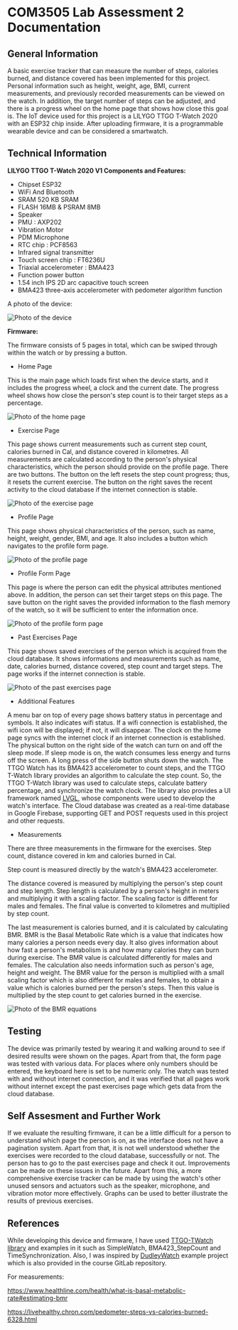 
# COM3505 Lab Assessment 2 Documentation

## General Information

A basic exercise tracker that can measure the number of steps, calories burned, and distance covered has been implemented for this project. Personal information such as height, weight, age, BMI, current measurements, and previously recorded measurements can be viewed on the watch. In addition, the target number of steps can be adjusted, and there is a progress wheel on the home page that shows how close this goal is. The IoT device used for this project is a LILYGO TTGO T-Watch 2020 with an ESP32 chip inside. After uploading firmware, it is a programmable wearable device and can be considered a smartwatch.

## Technical Information

**LILYGO TTGO T-Watch 2020 V1 Components and Features:**

- Chipset ESP32
- WiFi And Bluetooth
- SRAM 520 KB SRAM
- FLASH 16MB & PSRAM 8MB
- Speaker
- PMU : AXP202
- Vibration Motor
- PDM Microphone
- RTC chip : PCF8563
- Infrared signal transmitter
- Touch screen chip : FT6236U
- Triaxial accelerometer : BMA423
- Function power button
- 1.54 inch IPS 2D arc capacitive touch screen
- BMA423 three-axis accelerometer with pedometer algorithm function

A photo of the device:

![Photo of the device](images/hardware.jpg)

**Firmware:**

The firmware consists of 5 pages in total, which can be swiped through within the watch or by pressing a button. 

- Home Page
  
This is the main page which loads first when the device starts, and it includes the progress wheel, a clock and the current date. The progress wheel shows how close the person's step count is to their target steps as a percentage.

![Photo of the home page](images/home_page.jpg)

- Exercise Page

This page shows current measurements such as current step count, calories burned in Cal, and distance covered in kilometres. All measurements are calculated according to the person's physical characteristics, which the person should provide on the profile page. There are two buttons. The button on the left resets the step count progress; thus, it resets the current exercise. The button on the right saves the recent activity to the cloud database if the internet connection is stable.

![Photo of the exercise page](images/exercise.jpg)

- Profile Page

This page shows physical characteristics of the person, such as name, height, weight, gender, BMI, and age. It also includes a button which navigates to the profile form page.

![Photo of the profile page](images/profile.jpg)

- Profile Form Page
  
This page is where the person can edit the physical attributes mentioned above. In addition, the person can set their target steps on this page. The save button on the right saves the provided information to the flash memory of the watch, so it will be sufficient to enter the information once.

![Photo of the profile form page](images/profile_form.jpg)

- Past Exercises Page

This page shows saved exercises of the person which is acquired from the cloud database. It shows informations and measurements such as name, date, calories burned, distance covered, step count and target steps. The page works if the internet connection is stable.

![Photo of the past exercises page](images/past_exercises.jpg)

- Additional Features
  
A menu bar on top of every page shows battery status in percentage and symbols. It also indicates wifi status. If a wifi connection is established, the wifi icon will be displayed; if not, it will disappear. The clock on the home page syncs with the internet clock if an internet connection is established. The physical button on the right side of the watch can turn on and off the sleep mode. If sleep mode is on, the watch consumes less energy and turns off the screen. A long press of the side button shuts down the watch. The TTGO Watch has its BMA423 accelerometer to count steps, and the TTGO T-Watch library provides an algorithm to calculate the step count. So, the TTGO T-Watch library was used to calculate steps, calculate battery percentage, and synchronize the watch clock. The library also provides a UI framework named [LVGL](https://docs.lvgl.io/latest/en/html/index.html), whose components were used to develop the watch's interface. The Cloud database was created as a real-time database in Google Firebase, supporting GET and POST requests used in this project and other requests.

- Measurements
  
There are three measurements in the firmware for the exercises. Step count, distance covered in km and calories burned in Cal.

Step count is measured directly by the watch's BMA423 accelerometer. 

The distance covered is measured by multiplying the person's step count and step length. Step length is calculated by a person's height in meters and multiplying it with a scaling factor. The scaling factor is different for males and females. The final value is converted to kilometres and multiplied by step count. 

The last measurement is calories burned, and it is calculated by calculating BMR. BMR is the Basal Metabolic Rate which is a value that indicates how many calories a person needs every day. It also gives information about how fast a person's metabolism is and how many calories they can burn during exercise. The BMR value is calculated differently for males and females. The calculation also needs information such as person's age, height and weight. The BMR value for the person is multiplied with a small scaling factor which is also different for males and females, to obtain a value which is calories burned per the person's steps. Then this value is multiplied by the step count to get calories burned in the exercise.

![Photo of the BMR equations](images/BMR.png)


## Testing

The device was primarily tested by wearing it and walking around to see if desired results were shown on the pages. Apart from that, the form page was tested with various data. For places where only numbers should be entered, the keyboard here is set to be numeric only. The watch was tested with and without internet connection, and it was verified that all pages work without internet except the past exercises page which gets data from the cloud database. 

## Self Assesment and Further Work

If we evaluate the resulting firmware, it can be a little difficult for a person to understand which page the person is on, as the interface does not have a pagination system. Apart from that, it is not well understood whether the exercises were recorded to the cloud database, successfully or not. The person has to go to the past exercises page and check it out. Improvements can be made on these issues in the future. Apart from this, a more comprehensive exercise tracker can be made by using the watch's other unused sensors and actuators such as the speaker, microphone, and vibration motor more effectively. Graphs can be used to better illustrate the results of previous exercises.

## References

While developing this device and firmware, I have used [TTGO-TWatch library](https://github.com/Xinyuan-LilyGO/TTGO_TWatch_Library) and examples in it such as SimpleWatch, BMA423_StepCount and TimeSynchronization. Also, I was inspired by [DudleyWatch](https://github.com/wfdudley/T-watch-2020) example project which is also provided in the course GitLab repository. 

For measurements:

 https://www.healthline.com/health/what-is-basal-metabolic-rate#estimating-bmr

 https://livehealthy.chron.com/pedometer-steps-vs-calories-burned-6328.html
